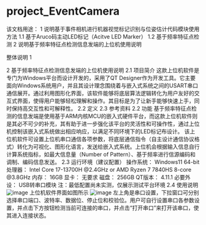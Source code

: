 # project_EventCamera

该文档用途：
1 说明基于事件相机进行机器视觉标记识别与位姿估计代码模块使用方法
1.1 基于Aruco码主动LED标记（Acitve LED Marker）
1.2 基于频率特征点检测
2 说明基于频率特征点检测信息发端的上位机使用说明

整体说明
1

2 基于频率特征点检测信息发端的上位机使用说明
2.1 项目简介
  这款上位机软件是专门为Windows平台而设计开发的，采用了QT Designer作为开发工具。它主要面向Windows系统用户，并且其设计理念围绕着与嵌入式系统之间的USART串口通信展开。通过利用图形化界面，该软件能够将底层算法逻辑转化为用户友好的交互式界面，使得用户能够轻松理解和操作。其目标是为了让新手能够快速上手，同时保持高交互性和可解释性。
2.2 定义
2.3 参考资料
2.2 功能
  基于频率特征点检测的信息发端是使用基于ARM内核MCU的嵌入式硬件平台，而这款上位机软件则是其必不可少的补充，其有助于进一步强化该平台的灵活性和可操作性，通过上位机控制该嵌入式系统做出相应响应，以满足不同环境下的LED标记布设计。
  该上位机软件可设置上位机串口通信各项参数，将底层通信指令（自主设计通信协议格式）转化为可视化、图形化语言，发送给嵌入式系统。上位机会根据输入信息自行计算系统指标，如最大信息量（Number of Pattern）、基于频率进行信源编码和调制、编码信息发送。
2.3 运行环境（建议配置）
  操作系统：  Windows11 64-bit
  处理器：    Intel Core 17-13700H @2.4GHz or AMD Ryzen 7 7840HS 8-core @3.8GHz
  内存：      16GB
  显卡：      无要求
  磁盘：      256GB
  QT版本：    4.11.1
  必要外设：  USB转串口模块
注：最低配置尚未实测，仅展示测试平台环境
2.4 使用说明
![image](https://github.com/csqNULL/project_EventCamera/assets/107977229/89d8522a-baf6-42e1-9ff0-cd4851b3d357)
  上位机软件界面如图所示
![image](https://github.com/csqNULL/project_EventCamera/assets/107977229/b05cebf6-e46e-4172-b37c-0ae033850f93)
  左上角是串口设置，下拉窗口可分别选择串口端口、波特率、数据位、停止位和校验位。用户可自行设置串口各参数设置，并点击下方按钮检测当前可连接的串口，并点击“打开串口”来打开该串口，使其进入连接状态。
